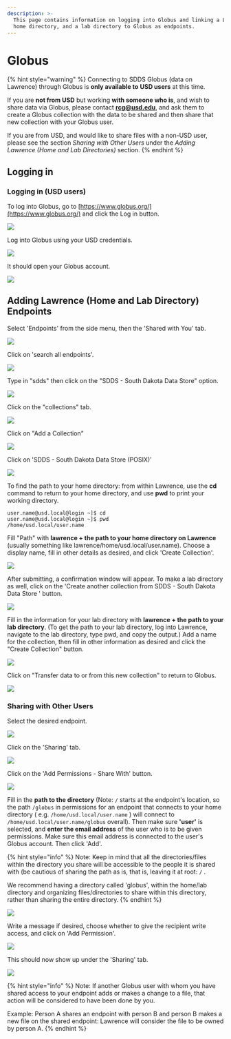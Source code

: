 ```yaml
---
description: >-
  This page contains information on logging into Globus and linking a Lawrence
  home directory, and a lab directory to Globus as endpoints.
---
```


# Globus

{% hint style="warning" %}
Connecting to SDDS Globus \(data on Lawrence\) through Globus is **only available to** **USD users** at this time.

If you are **not from USD** but working **with someone who is**, and wish to share data via Globus, please contact **rcg@usd.edu**, and ask them to create a Globus collection with the data to be shared and then share that new collection with your Globus user.

If you are from USD, and would like to share files with a non-USD user, please see the section _Sharing with Other Users_ under the _Adding Lawrence \(Home and Lab Directories\)_ section.
{% endhint %}

## Logging in

### Logging in \(USD users\)

To log into Globus, go to [https://www.globus.org/](https://www.globus.org/) and click the Log in button.

![](../.gitbook/assets/image%20%2852%29.png)

Log into Globus using your USD credentials.

![](../.gitbook/assets/image%20%286%29.png)

It should open your Globus account.

![](../.gitbook/assets/image%20%2834%29.png)

## Adding Lawrence \(Home and Lab Directory\) Endpoints

Select 'Endpoints' from the side menu, then the 'Shared with You' tab.

![](../.gitbook/assets/image%20%2849%29.png)

Click on 'search all endpoints'.

![](../.gitbook/assets/image%20%2844%29.png)

Type in "sdds" then click on the "SDDS - South Dakota Data Store" option.

![](../.gitbook/assets/image%20%2820%29.png)

Click on the "collections" tab.

![](../.gitbook/assets/image%20%2865%29.png)

Click on "Add a Collection"

![](../.gitbook/assets/image%20%2855%29.png)

Click on 'SDDS - South Dakota Data Store \(POSIX\)'

![](../.gitbook/assets/image%20%2864%29.png)

To find the path to your home directory: from within Lawrence, use the **cd** command to return to your home directory, and use **pwd** to print your working directory.

```text
user.name@usd.local@login ~]$ cd
user.name@usd.local@login ~]$ pwd
/home/usd.local/user.name
```

Fill "Path" with **lawrence + the path to your home directory on Lawrence** \(usually something like lawrence/home/usd.local/user.name\). Choose a display name, fill in other details as desired, and click 'Create Collection'.  

![](../.gitbook/assets/image%20%2863%29.png)

After submitting, a confirmation window will appear.  To make a lab directory as well, click on the 'Create another collection from SDDS - South Dakota Data Store ' button.

![](../.gitbook/assets/image%20%2840%29.png)

Fill in the information for your lab directory with **lawrence + the path to your lab directory**.  \(To get the path to your lab directory, log into Lawrence, navigate to the lab directory, type pwd, and copy the output.\)  Add a name for the collection, then fill in other information as desired and click the "Create Collection" button.

![](../.gitbook/assets/image%20%2824%29.png)

Click on "Transfer data to or from this new collection" to return to Globus.

![](../.gitbook/assets/image%20%281%29.png)

### Sharing with Other Users

Select the desired endpoint.

![](../.gitbook/assets/image%20%2848%29.png)

Click on the 'Sharing' tab.

![](../.gitbook/assets/image%20%2823%29.png)

Click on the 'Add Permissions - Share With' button.

![](../.gitbook/assets/image%20%2818%29.png)

Fill in the **path to the directory** \(Note: `/` starts at the endpoint's location, so the path `/globus` in permissions for an endpoint that connects to your home directory \( e.g. `/home/usd.local/user.name` \) will connect to `/home/usd.local/user.name/globus` overall\).  Then make sure **'user'** is selected, and **enter the email address** of the user who is to be given permissions.  Make sure this email address is connected to the user's Globus account.  Then click 'Add'.

{% hint style="info" %}
Note: Keep in mind that all the directories/files within the directory you share will be accessible to the people it is shared with \(be cautious of sharing the path as is, that is, leaving it at root: `/` .  

We recommend having a directory called 'globus', within the home/lab directory and organizing files/directories to share within this directory, rather than sharing the entire directory.
{% endhint %}

![](../.gitbook/assets/image%20%2830%29.png)

Write a message if desired, choose whether to give the recipient write access, and click on 'Add Permission'.

![](../.gitbook/assets/image%20%2815%29.png)

This should now show up under the 'Sharing' tab.

![](../.gitbook/assets/image%20%2829%29.png)

{% hint style="info" %}
Note: If another Globus user with whom you have shared access to your endpoint adds or makes a change to a file, that action will be considered to have been done by you.  

Example: Person A shares an endpoint with person B and person B makes a new file on the shared endpoint: Lawrence will consider the file to be owned by person A.
{% endhint %}

